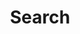 ---
title: "Search"
image: cover.jpg
slug: "search"
layout: "search"
outputs:
    - html
    - json
menu:
    main:
        weight: 3
        params: 
            icon: search
---